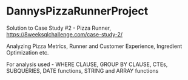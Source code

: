 # DannysPizzaRunnerProject

Solution to Case Study #2 - Pizza Runner, 
https://8weeksqlchallenge.com/case-study-2/

Analyzing Pizza Metrics, Runner and Customer Experience, Ingredient Optimization etc.

For analysis used - 
WHERE CLAUSE,
GROUP BY CLAUSE,
CTEs,
SUBQUERIES,
DATE functions, STRING and ARRAY functions
